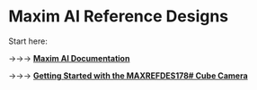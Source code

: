 # Maxim AI Reference Designs

Start here:

->->-> **[Maxim AI Documentation](https://github.com/MaximIntegratedAI/MaximAI_Documentation)**

->->-> **[Getting Started with the MAXREFDES178# Cube Camera](./maxrefdes178/)**


